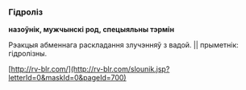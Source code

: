 ### Гідроліз
**назоўнік, мужчынскі род, спецыяльны тэрмін**

Рэакцыя абменнага раскладання злучэнняў з вадой. || прыметнік: гідролізны.

<a rel="author">[http://rv-blr.com/](http://rv-blr.com/slounik.jsp?letterId=0&maskId=0&pageId=700)</a>
